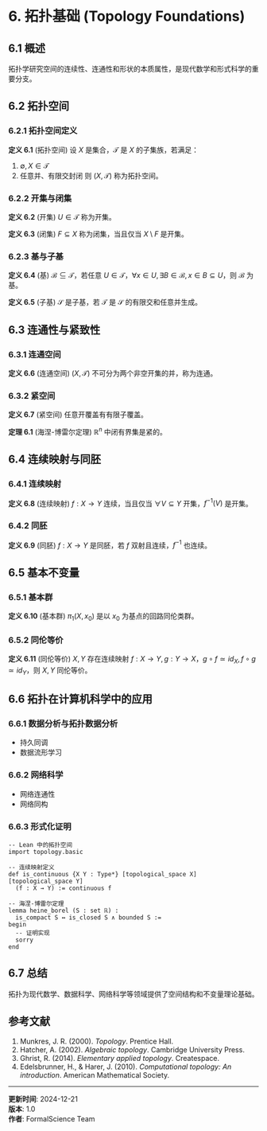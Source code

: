 # 6. 拓扑基础 (Topology Foundations)

## 6.1 概述

拓扑学研究空间的连续性、连通性和形状的本质属性，是现代数学和形式科学的重要分支。

## 6.2 拓扑空间

### 6.2.1 拓扑空间定义

**定义 6.1** (拓扑空间)
设 $X$ 是集合，$\mathcal{T}$ 是 $X$ 的子集族，若满足：
1. $\emptyset, X \in \mathcal{T}$
2. 任意并、有限交封闭
则 $(X, \mathcal{T})$ 称为拓扑空间。

### 6.2.2 开集与闭集

**定义 6.2** (开集)
$U \in \mathcal{T}$ 称为开集。

**定义 6.3** (闭集)
$F \subseteq X$ 称为闭集，当且仅当 $X \setminus F$ 是开集。

### 6.2.3 基与子基

**定义 6.4** (基)
$\mathcal{B} \subseteq \mathcal{T}$，若任意 $U \in \mathcal{T}$，$\forall x \in U, \exists B \in \mathcal{B}, x \in B \subseteq U$，则 $\mathcal{B}$ 为基。

**定义 6.5** (子基)
$\mathcal{S}$ 是子基，若 $\mathcal{T}$ 是 $\mathcal{S}$ 的有限交和任意并生成。

## 6.3 连通性与紧致性

### 6.3.1 连通空间

**定义 6.6** (连通空间)
$(X, \mathcal{T})$ 不可分为两个非空开集的并，称为连通。

### 6.3.2 紧空间

**定义 6.7** (紧空间)
任意开覆盖有有限子覆盖。

**定理 6.1** (海涅-博雷尔定理)
$\mathbb{R}^n$ 中闭有界集是紧的。

## 6.4 连续映射与同胚

### 6.4.1 连续映射

**定义 6.8** (连续映射)
$f: X \to Y$ 连续，当且仅当 $\forall V \subseteq Y$ 开集，$f^{-1}(V)$ 是开集。

### 6.4.2 同胚

**定义 6.9** (同胚)
$f: X \to Y$ 是同胚，若 $f$ 双射且连续，$f^{-1}$ 也连续。

## 6.5 基本不变量

### 6.5.1 基本群

**定义 6.10** (基本群)
$\pi_1(X, x_0)$ 是以 $x_0$ 为基点的回路同伦类群。

### 6.5.2 同伦等价

**定义 6.11** (同伦等价)
$X, Y$ 存在连续映射 $f: X \to Y, g: Y \to X$，$g \circ f \simeq id_X, f \circ g \simeq id_Y$，则 $X, Y$ 同伦等价。

## 6.6 拓扑在计算机科学中的应用

### 6.6.1 数据分析与拓扑数据分析
- 持久同调
- 数据流形学习

### 6.6.2 网络科学
- 网络连通性
- 网络同构

### 6.6.3 形式化证明

```lean
-- Lean 中的拓扑空间
import topology.basic

-- 连续映射定义
def is_continuous {X Y : Type*} [topological_space X] [topological_space Y]
  (f : X → Y) := continuous f

-- 海涅-博雷尔定理
lemma heine_borel (S : set ℝ) :
  is_compact S ↔ is_closed S ∧ bounded S :=
begin
  -- 证明实现
  sorry
end
```

## 6.7 总结

拓扑为现代数学、数据科学、网络科学等领域提供了空间结构和不变量理论基础。

## 参考文献

1. Munkres, J. R. (2000). *Topology*. Prentice Hall.
2. Hatcher, A. (2002). *Algebraic topology*. Cambridge University Press.
3. Ghrist, R. (2014). *Elementary applied topology*. Createspace.
4. Edelsbrunner, H., & Harer, J. (2010). *Computational topology: An introduction*. American Mathematical Society.

---

**更新时间**: 2024-12-21  
**版本**: 1.0  
**作者**: FormalScience Team 